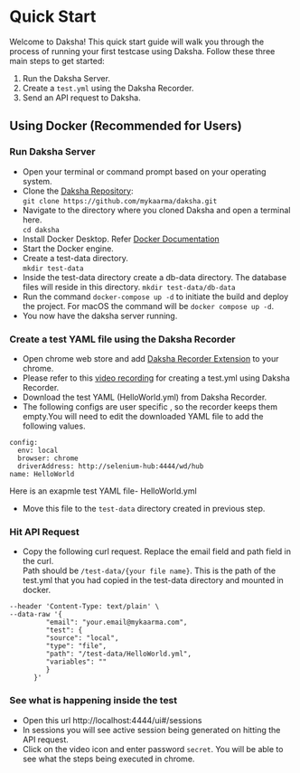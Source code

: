 # Quick Start

Welcome to Daksha! This quick start guide will walk you through the process of running your first testcase using Daksha. Follow these three main steps to get started:

1. Run the Daksha Server.
2. Create a `test.yml` using the Daksha Recorder.
3. Send an API request to Daksha.

## Using Docker (Recommended for Users)

### Run Daksha Server

   - Open your terminal or command prompt based on your operating system.
   - Clone the [Daksha Repository](https://github.com/mykaarma/daksha):
    <br> ```git clone https://github.com/mykaarma/daksha.git```
   - Navigate to the directory where you cloned Daksha and open a terminal here.
     <br>```cd daksha```
   - Install Docker Desktop. Refer [Docker Documentation](https://docs.docker.com/compose/install/)
   - Start the Docker engine.
   - Create a test-data directory.
   <br>```mkdir test-data```
   - Inside the test-data directory create a db-data directory. The database files will reside in this directory.
   ```mkdir test-data/db-data```
   - Run the command `docker-compose up -d` to initiate the build and deploy the project.
     For macOS the command will be `docker compose up -d`.
   - You now have the daksha server running.

### Create a test YAML file using the Daksha Recorder

   - Open chrome web store and add [Daksha Recorder Extension](https://chrome.google.com/webstore/detail/daksha-recorder/gmpmpceenkghjdlelhgepnknlijllfom?utm_source=ext_sidebar&hl=en-GB) to your chrome.
   - Please refer to this [video recording](https://youtu.be/4FRdS2iJZoQ?t=986) for creating a test.yml using Daksha Recorder.
   - Download the test YAML (HelloWorld.yml) from Daksha Recorder.
   - The following configs are user specific , so the recorder keeps them empty.You will need to edit the downloaded YAML file to add the following values.
   ```
   config:
     env: local
     browser: chrome
     driverAddress: http://selenium-hub:4444/wd/hub
   name: HelloWorld
   ```
   Here is an exapmle test YAML file-  HelloWorld.yml
   - Move this file to the `test-data` directory created in previous step.

### Hit API Request

   - Copy the following curl request. Replace the email field and path field in the curl.<br> Path should be `/test-data/{your file name}`. This is the path of the test.yml that you had copied in the test-data directory and mounted in docker.
```curl --location --request POST 'http://127.0.0.1:8083/daksha/runner' \
--header 'Content-Type: text/plain' \
--data-raw '{
         "email": "your.email@mykaarma.com",
         "test": {
         "source": "local",
         "type": "file",
         "path": "/test-data/HelloWorld.yml",
         "variables": ""
         }
      }'
```

### See what is happening inside the test

   - Open this url http://localhost:4444/ui#/sessions 
   - In sessions you will see active session being generated on hitting the API request.
   - Click on the video icon and enter password `secret`. You will be able to see what the steps being executed in chrome.

